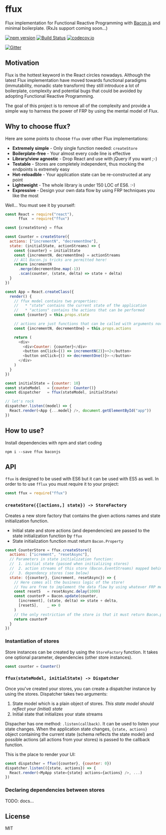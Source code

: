 # ffux

Flux implementation for Functional Reactive Programming with [Bacon.js](https://github.com/baconjs/bacon.js)
and minimal boilerplate. (RxJs support coming soon...)

[![npm version](https://badge.fury.io/js/ffux.svg)](http://badge.fury.io/js/ffux)
[![Build Status](https://travis-ci.org/milankinen/ffux.svg?branch=master)](https://travis-ci.org/milankinen/ffux)
[![codecov.io](http://codecov.io/github/milankinen/ffux/coverage.svg?branch=master)](http://codecov.io/github/milankinen/ffux?branch=master)

[![Gitter](https://badges.gitter.im/Join%20Chat.svg)](https://gitter.im/milankinen/ffux?utm_source=badge&utm_medium=badge&utm_campaign=pr-badge)


## Motivation

Flux is the hottest keyword in the React circles nowadays. Although the 
latest Flux implementation have moved towards functional paradigms
(immutability, monadic state transform) they still introduce a lot of
boilerplate, complexity and potential bugs that could be avoided by 
adopting Functional Reactive Programming.

The goal of this project is to remove all of the complexity and
provide a simple way to harness the power of FRP by using the mental 
model of Flux.


## Why to choose ffux?

Here are some points to choose `ffux` over other Flux implementations:

  * **Extremely simple** - Only single function needed: `createStore`
  * **Boilerplate-free** - Your almost every code line is effective
  * **Library/view agnostic** - Drop React and use with jQuery if you want ;-)
  * **Testable** - Stores are completely independent, thus mocking the endpoints is extremely easy
  * **Hot-reloadble** - Your application state can be re-constructed at any point
  * **Lightweight** - The whole library is under 150 LOC of ES6. :-)
  * **Expressive** - Design your own data flow by using FRP techniques you like the most

Well... You must see it by yourself:

```javascript 
const React = require("react"),
      ffux  = require("ffux")

const {createStore} = ffux

const Counter = createStore({
  actions: ["incrementN", "decrementOne"],
  state: (initialState, actionStreams) => {
    const {counter} = initialState
    const {incrementN, decrementOne} = actionStreams
    // All Bacon.js tricks are permitted here!
    return incrementN
      .merge(decrementOne.map(-1))
      .scan(counter, (state, delta) => state + delta)
  }
})

const App = React.createClass({
  render() {
    // ffux model contains two properties:
    //   * "state" contains the current state of the application
    //   * "actions" contains the actions that can be performed
    const {counter} = this.props.state

    // actions are just functions that can be called with arguments normally
    const {incrementN, decrementOne} = this.props.actions

    return (
      <div>
        <div>Counter: {counter}</div>
        <button onClick={() => incrementN(2)}>+2</button>
        <button onClick={() => decrementOne()}>-</button>
      </div>
    )
  }
})

const initialState = {counter: 10}
const stateModel   = {counter: Counter()}
const dispatcher   = ffux(stateModel, initialState)

// let's rock
dispatcher.listen((model) => {
  React.render(<App {...model} />, document.getElementById("app"))
})
```
  
## How to use?

Install dependencies with npm and start coding

    npm i --save ffux baconjs
    
    
## API

`ffux` is designed to be used with ES6 but it can be used with ES5 as well.
In order to to use `fflux` you must require it to your project:

```javascript 
const ffux = require("ffux")
```
### `createStore({[actions,] state}) -> StoreFactory`

Creates a new store factory that contains the given actions names and state
initialization function.

* Initial state and store actions (and dependencies) are passed to the state initialization function by `ffux`
* State initialization function must return `Bacon.Property` 

```javascript 
const CounterStore = ffux.createStore({
  actions: ["icrement", "resetAsync"],
  // Parameters in state initialization function:
  //  1. initial state (passed when initializing stores)
  //  2. action streams of this store (Bacon.EventStreams) mapped behind their names
  //  3. dependency stores (see below)
  state: ({counter}, {increment, resetAsync}) => {
    // Here comes all the business logic of the store!
    // You are free to implement the data flow by using whatever FRP means you want
    const resetS   = resetAsync.delay(1000)
    const counterP = Bacon.update(counter,
      [increment], (state, delta) => state + delta,
      [resetS],    _ => 0
    )
    // the only restriction of the store is that it must return Bacon.property
    return counterP
  }
})
```
### Instantiation of stores

Store instances can be created by using the `StoreFactory` function. It takes
one optional parameter, dependencies (other store instances).

```javascript 
const counter = Counter()
```
### `ffux(stateModel, initialState) -> Dispatcher`

Once you've created your stores, you can create a dispatcher instance by using
the stores. Dispatcher takes two arguments:

1. State model which is a plain object of stores. *This state model should reflect your (initial) state*
2. Initial state that initializes your state streams

Dispacher has one method: `.listen(callback)`. It can be used to listen your
state changes. When the application state changes, `{state, actions}` object 
containing the current state (schema reflects the state model) and possible 
actions (all actions from your stores) is passed to the callback function.

This is the place to render your UI:

```javascript
const dispatcher = ffux({counter}, {counter: 0})
dispatcher.listen(({state, actions}) => {
  React.render(<MyApp state={state} actions={actions} />, ...)
})
```
### Declaring dependencies between stores

TODO: docs...


## License

MIT
